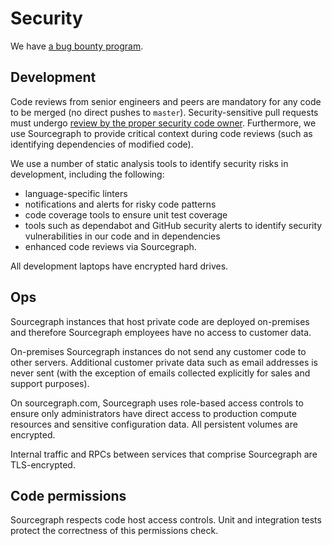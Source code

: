 # Security

We have [a bug bounty program](https://hackerone.com/sourcegraph).

## Development

Code reviews from senior engineers and peers are mandatory for any code to be merged (no direct
pushes to `master`). Security-sensitive pull requests must undergo [review by the proper security
code owner](/handbook/engineering/code_reviews#security). Furthermore, we use Sourcegraph to provide
critical context during code reviews (such as identifying dependencies of modified code).

We use a number of static analysis tools to identify security risks in development, including the
following:
- language-specific linters
- notifications and alerts for risky code patterns
- code coverage tools to ensure unit test coverage
- tools such as dependabot and GitHub security alerts to identify security vulnerabilities in our
  code and in dependencies
- enhanced code reviews via Sourcegraph.

All development laptops have encrypted hard drives.

## Ops

Sourcegraph instances that host private code are deployed on-premises and therefore Sourcegraph
employees have no access to customer data.

On-premises Sourcegraph instances do not send any customer code to other servers. Additional
customer private data such as email addresses is never sent (with the exception of emails collected
explicitly for sales and support purposes).

On sourcegraph.com, Sourcegraph uses role-based access controls to ensure only administrators have
direct access to production compute resources and sensitive configuration data. All persistent
volumes are encrypted.

Internal traffic and RPCs between services that comprise Sourcegraph are TLS-encrypted.

## Code permissions

Sourcegraph respects code host access controls. Unit and integration tests protect the correctness
of this permissions check.
